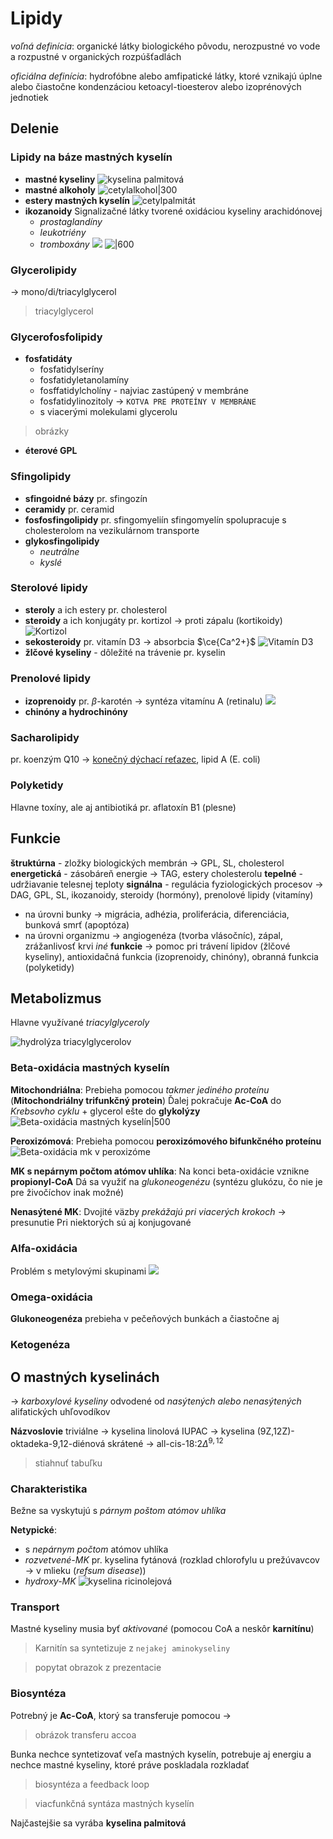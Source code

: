 # Lipidy
*voľná definícia*: organické látky biologického pôvodu, nerozpustné vo vode a rozpustné v organických rozpúšťadlách

*oficiálna definícia*: hydrofóbne alebo amfipatické látky, ktoré vznikajú úplne alebo čiastočne kondenzáciou ketoacyl-tioesterov alebo izoprénových jednotiek

## Delenie
### Lipidy na báze mastných kyselín
- **mastné kyseliny**
![kyselina palmitová](kyselina_palmitova.png)
- **mastné alkoholy**
![cetylalkohol|300](cetylalkohol.png)
- **estery mastných kyselín**
![cetylpalmitát](cetylpalmitát.png)
- **ikozanoidy**
	Signalizačné látky tvorené oxidáciou kyseliny arachidónovej
	- *prostaglandíny*
	- *leukotriény*
	- *tromboxány*
![](ikozanoidy.png)
![|600](ikozanoidy_synteza.png)

### Glycerolipidy
-> mono/di/triacylglycerol
> triacylglycerol

### Glycerofosfolipidy
- **fosfatidáty**
	- fosfatidylseríny 
	- fosfatidyletanolamíny
	- fosffatidylcholíny - najviac zastúpený v membráne
	- fosfatidylinozitoly -> `KOTVA PRE PROTEÍNY V MEMBRÁNE`
	- s viacerými molekulami glycerolu
> obrázky
- **éterové GPL**

### Sfingolipidy
- **sfingoidné bázy**
	pr. sfingozín
- **ceramidy**
	pr. ceramid
- **fosfosfingolipidy**
	pr. sfingomyeliín
	sfingomyelín spolupracuje s cholesterolom na vezikulárnom transporte
- **glykosfingolipidy**
	- *neutrálne*
	- *kyslé*

### Sterolové lipidy
- **steroly** a ich estery
	pr. cholesterol
- **steroidy** a ich konjugáty
	pr. kortizol -> proti zápalu (kortikoidy)
![Kortizol](kortizol.png)
- **sekosteroidy**
	pr. vitamín D3 -> absorbcia $\ce{Ca^2+}$
![Vitamín D3](vitamin-d.png)	
- **žlčové kyseliny** - dôležité na trávenie 
	pr. kyselin

### Prenolové lipidy
- **izoprenoidy**
	pr. $\beta$-karotén -> syntéza vitamínu A (retinalu)
![](retinal_a_karoten.png)
- **chinóny a hydrochinóny**

### Sacharolipidy
pr. koenzým Q10 -> [konečný dýchací reťazec](dýchanie.md#Oxidatívna%20fosforylácia), lipid A (E. coli)  

### Polyketidy
Hlavne toxíny, ale aj antibiotiká
pr. aflatoxín B1 (plesne)

## Funkcie

**štruktúrna** - zložky biologických membrán -> GPL, SL, cholesterol
**energetická** - zásobáreň energie -> TAG, estery cholesterolu
**tepelné** - udržiavanie telesnej teploty
**signálna** - regulácia fyziologických procesov -> DAG, GPL, SL, ikozanoidy, steroidy (hormóny), prenolové lipidy (vitamíny)
- na úrovni bunky -> migrácia, adhézia, proliferácia, diferenciácia, bunková smrť (apoptóza)
- na úrovni organizmu -> angiogenéza (tvorba vlásočníc), zápal, zrážanlivosť krvi
*iné* **funkcie**  -> pomoc pri trávení lipidov (žlčové kyseliny), antioxidačná funkcia (izoprenoidy, chinóny), obranná funkcia (polyketidy)




## Metabolizmus
Hlavne využívané *triacylglyceroly*

![hydrolýza triacylglycerolov](hydrolýza-lipidov.png)
### Beta-oxidácia mastných kyselín
**Mitochondriálna**:
Prebieha pomocou *takmer jediného proteínu* ($\textbf{Mitochondriálny trifunkčný protein}$)
Ďalej pokračuje $\textbf{Ac-CoA}$ do *Krebsovho cyklu* + glycerol ešte do **glykolýzy**
![Beta-oxidácia mastných kyselín|500](beta-oxidácia_lipidov.png)

**Peroxizómová**:
Prebieha pomocou $\textbf{peroxizómového bifunkčného proteínu}$
![Beta-oxidácia mk v peroxizóme](beta-oxidácia_mk_peroxizómy.png)

**MK s nepárnym počtom atómov uhlíka**:
Na konci beta-oxidácie vznikne $\textbf{propionyl-CoA}$
Dá sa využiť na *glukoneogenézu* (syntézu glukózu, čo nie je pre živočíchov inak možné)

**Nenasýtené MK**:
Dvojité väzby *prekážajú pri viacerých krokoch* -> presunutie
Pri niektorých sú aj konjugované

### Alfa-oxidácia
Problém s metylovými skupinami
![](alfa-oxidácia_kyseliny_fytanovej.png)

>

### Omega-oxidácia
**Glukoneogenéza** prebieha v pečeňových bunkách a čiastočne aj 

### Ketogenéza
>

## O mastných kyselinách
-> *karboxylové kyseliny* odvodené od *nasýtených alebo nenasýtených* alifatických uhľovodíkov

**Názvoslovie**
triviálne -> kyselina linolová
IUPAC -> kyselina (9Z,12Z)-oktadeka-9,12-diénová
skrátené -> all-cis-18:2$\Delta^{9,12}$ 

> stiahnuť tabuľku

### Charakteristika
Bežne sa vyskytujú s *párnym poštom atómov uhlíka*

**Netypické**:
- s *nepárnym počtom* atómov uhlíka
- *rozvetvené-MK*
	pr. kyselina fytánová (rozklad chlorofylu u prežúvavcov -> v mlieku (*refsum disease*))
- *hydroxy-MK*
![kyselina ricinolejová ](kyselina-ricinolejová.png)
### Transport
Mastné kyseliny musia byť *aktivované* (pomocou CoA a neskôr $\textbf{karnitínu}$)
> Karnitín sa syntetizuje z `nejakej aminokyseliny`

> popytat obrazok z prezentacie

### Biosyntéza
Potrebný je $\textbf{Ac-CoA}$, ktorý sa transferuje pomocou ->
> obrázok transferu accoa

Bunka nechce syntetizovať veľa mastných kyselín, potrebuje aj energiu a nechce mastné kyseliny, ktoré práve poskladala rozkladať
> biosyntéza a feedback loop

> viacfunkčná syntáza mastných kyselín

Najčastejšie sa vyrába $\textbf{kyselina palmitová}$